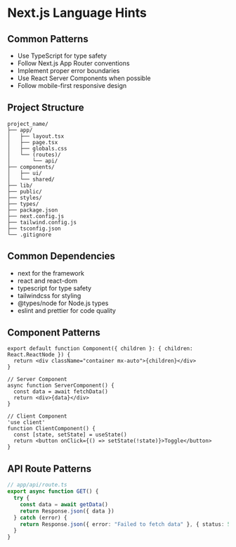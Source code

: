 # Next.js Language Hints

## Common Patterns
- Use TypeScript for type safety
- Follow Next.js App Router conventions
- Implement proper error boundaries
- Use React Server Components when possible
- Follow mobile-first responsive design

## Project Structure
```
project_name/
├── app/
│   ├── layout.tsx
│   ├── page.tsx
│   ├── globals.css
│   └── (routes)/
│       └── api/
├── components/
│   ├── ui/
│   └── shared/
├── lib/
├── public/
├── styles/
├── types/
├── package.json
├── next.config.js
├── tailwind.config.js
├── tsconfig.json
└── .gitignore
```

## Common Dependencies
- next for the framework
- react and react-dom
- typescript for type safety
- tailwindcss for styling
- @types/node for Node.js types
- eslint and prettier for code quality

## Component Patterns
```tsx
export default function Component({ children }: { children: React.ReactNode }) {
  return <div className="container mx-auto">{children}</div>
}

// Server Component
async function ServerComponent() {
  const data = await fetchData()
  return <div>{data}</div>
}

// Client Component
'use client'
function ClientComponent() {
  const [state, setState] = useState()
  return <button onClick={() => setState(!state)}>Toggle</button>
}
```

## API Route Patterns
```typescript
// app/api/route.ts
export async function GET() {
  try {
    const data = await getData()
    return Response.json({ data })
  } catch (error) {
    return Response.json({ error: "Failed to fetch data" }, { status: 500 })
  }
}
```